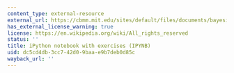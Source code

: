 ```yaml
---
content_type: external-resource
external_url: https://cbmm.mit.edu/sites/default/files/documents/bayesian_inference_questions.ipynb
has_external_license_warning: true
license: https://en.wikipedia.org/wiki/All_rights_reserved
status: ''
title: iPython notebook with exercises (IPYNB)
uid: dc5cd4db-3cc7-42d0-9baa-e9b7deb0d85c
wayback_url: ''
---
```

